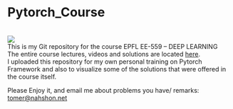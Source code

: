 # Pytorch_Course
<br>
<img src="https://miro.medium.com/max/400/1*88Ep1eLjxzy83RgA9-dWow.jpeg">
<br>
This is my Git repository for the course EPFL EE-559 – DEEP LEARNING <br>
The entire course lectures, videos and solutions are located <a href="https://fleuret.org/ee559/"> here</a>.<br>
I uploaded this repository for my own personal training on Pytorch Framework and also to visualize some of the solutions that were offered in the course itself.

Please Enjoy it, and email me about problems you have/ remarks: tomer@nahshon.net

